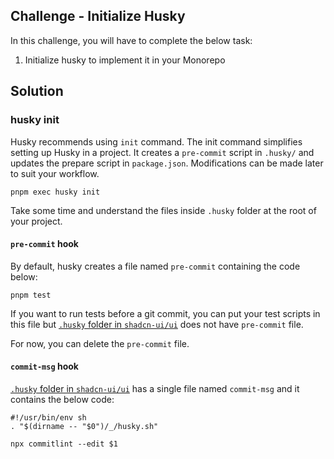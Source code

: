 ## Challenge - Initialize Husky

In this challenge, you will have to complete the below task:

1. Initialize husky to implement it in your Monorepo

## Solution

### husky init

Husky recommends using `init` command. The init command simplifies setting up Husky in a project. It creates a `pre-commit` script in `.husky/` and updates the prepare script in `package.json`. Modifications can be made later to suit your workflow.

```
pnpm exec husky init
```

Take some time and understand the files inside `.husky` folder at the root of your project.

#### `pre-commit` hook

By default, husky creates a file named `pre-commit` containing the code below:

```
pnpm test
```

If you want to run tests before a git commit, you can put your test scripts in this file but [`.husky` folder in `shadcn-ui/ui`](https://github.com/shadcn-ui/ui/tree/main/.husky) does not have `pre-commit` file.

For now, you can delete the `pre-commit` file.

#### `commit-msg` hook

 [`.husky` folder in `shadcn-ui/ui`](https://github.com/shadcn-ui/ui/tree/main/.husky) has a single file named `commit-msg` and it contains the below code:

```
#!/usr/bin/env sh
. "$(dirname -- "$0")/_/husky.sh"

npx commitlint --edit $1
```